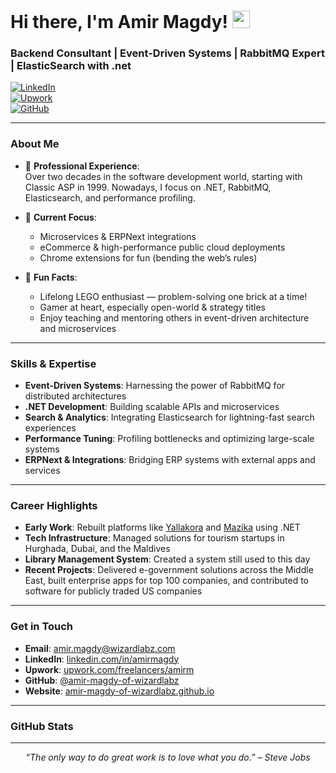 <!-- 
  This is a sample GitHub Profile README for Amir Magdy.
  Customize the content below to highlight your own projects, interests,
  or professional details.
-->

# Hi there, I'm Amir Magdy! <img src="https://media.giphy.com/media/hvRJCLFzcasrR4ia7z/giphy.gif" width="28" />

### Backend Consultant | Event-Driven Systems | RabbitMQ Expert | ElasticSearch with .net

[![LinkedIn](https://img.shields.io/badge/-LinkedIn-blue?style=flat&logo=Linkedin&logoColor=white)](https://www.linkedin.com/in/amirmagdy/)  
[![Upwork](https://img.shields.io/badge/-Upwork-6fda44?style=flat&logo=Upwork&logoColor=white)](https://www.upwork.com/freelancers/amirm)  
[![GitHub](https://img.shields.io/badge/-GitHub-black?style=flat&logo=github&logoColor=white)](https://github.com/amir-magdy-of-wizardlabz)

---

### About Me

- 🔭 **Professional Experience**:  
  Over two decades in the software development world, starting with Classic ASP in 1999. Nowadays, I focus on .NET, RabbitMQ, Elasticsearch, and performance profiling.

- 🌱 **Current Focus**:  
  - Microservices & ERPNext integrations  
  - eCommerce & high-performance public cloud deployments  
  - Chrome extensions for fun (bending the web’s rules)

- 🎉 **Fun Facts**:  
  - Lifelong LEGO enthusiast — problem-solving one brick at a time!  
  - Gamer at heart, especially open-world & strategy titles  
  - Enjoy teaching and mentoring others in event-driven architecture and microservices

---

### Skills & Expertise

- **Event-Driven Systems**: Harnessing the power of RabbitMQ for distributed architectures  
- **.NET Development**: Building scalable APIs and microservices  
- **Search & Analytics**: Integrating Elasticsearch for lightning-fast search experiences  
- **Performance Tuning**: Profiling bottlenecks and optimizing large-scale systems  
- **ERPNext & Integrations**: Bridging ERP systems with external apps and services  

---

### Career Highlights

- **Early Work**: Rebuilt platforms like [Yallakora](https://yallakora.com/) and [Mazika](https://mazika.com/) using .NET  
- **Tech Infrastructure**: Managed solutions for tourism startups in Hurghada, Dubai, and the Maldives  
- **Library Management System**: Created a system still used to this day  
- **Recent Projects**: Delivered e-government solutions across the Middle East, built enterprise apps for top 100 companies, and contributed to software for publicly traded US companies

---

### Get in Touch

- **Email**: [amir.magdy@wizardlabz.com](mailto:amir@wizardlabz.com)  
- **LinkedIn**: [linkedin.com/in/amirmagdy](https://www.linkedin.com/in/amirmagdy/)  
- **Upwork**: [upwork.com/freelancers/amirm](https://www.upwork.com/freelancers/amirm)  
- **GitHub**: [@amir-magdy-of-wizardlabz](https://github.com/amir-magdy-of-wizardlabz)  
- **Website**: [amir-magdy-of-wizardlabz.github.io](https://amir-magdy-of-wizardlabz.github.io/)

---

### GitHub Stats

<!-- Uncomment the following lines if you'd like to display GitHub stats or a language breakdown -->
<!-- 
![Amir Magdy's GitHub stats](https://github-readme-stats.vercel.app/api?username=amir-magdy-of-wizardlabz&show_icons=true&theme=tokyonight)
![Top Languages](https://github-readme-stats.vercel.app/api/top-langs/?username=amir-magdy-of-wizardlabz&layout=compact&theme=tokyonight)
-->

---

<p align="center">
  <i>“The only way to do great work is to love what you do.” – Steve Jobs</i>
</p>

